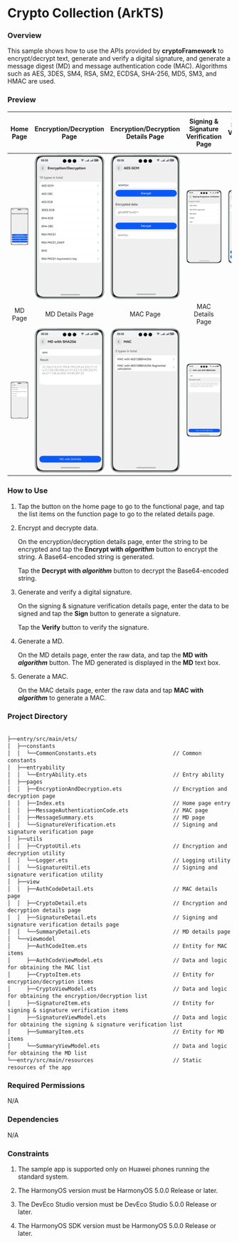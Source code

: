 # Crypto Collection (ArkTS)

### Overview

This sample shows how to use the APIs provided by **cryptoFramework** to encrypt/decrypt text, generate and verify a
digital signature, and generate a message digest (MD) and message authentication code (MAC). Algorithms such as AES,
3DES, SM4, RSA, SM2, ECDSA, SHA-256, MD5, SM3, and HMAC are used.

### Preview

| Home Page                                    | Encryption/Decryption Page                         | Encryption/Decryption Details Page                | Signing & Signature Verification Page           | Signing & Signature Verification Details Page        |
|----------------------------------------------|----------------------------------------------------|---------------------------------------------------|-------------------------------------------------|------------------------------------------------------|
| ![image](screenshots/devices/index.en.png)   | ![image](screenshots/devices/crypto.en.png)        | ![image](screenshots/devices/cryptoDetail.en.png) | ![image](screenshots/devices/signature.en.png)  | ![image](screenshots/devices/signatureDetail.en.png) |
| <center>MD Page</center>                     | <center>MD Details Page</center>                   | <center>MAC Page</center>                         | <center>MAC Details Page</center>               |                                                      |
| ![image](screenshots/devices/summary.en.png) | ![image](screenshots/devices/summaryDetail.en.png) | ![image](screenshots/devices/code.en.png)         | ![image](screenshots/devices/codeDetail.en.png) |                                                      |

### How to Use

1. Tap the button on the home page to go to the functional page, and tap the list items on the function page to go to
   the related details page.

2. Encrypt and decrypte data.

   On the encryption/decryption details page, enter the string to be encrypted and tap the **Encrypt with *algorithm***
   button to encrypt the string. A Base64-encoded string is generated.

   Tap the **Decrypt with *algorithm*** button to decrypt the Base64-encoded string.

3. Generate and verify a digital signature.

   On the signing & signature verification details page, enter the data to be signed and tap the **Sign** button to
   generate a signature.

   Tap the **Verify** button to verify the signature.

4. Generate a MD.

   On the MD details page, enter the raw data, and tap the **MD with *algorithm*** button. The MD generated is displayed
   in the **MD** text box.

5. Generate a MAC.

   On the MAC details page, enter the raw data and tap **MAC with *algorithm*** to generate a MAC.

### Project Directory

```

├──entry/src/main/ets/         
│  ├──constants
│  │  └──CommonConstants.ets                        // Common constants                    
│  ├──entryability
│  │  └──EntryAbility.ets                           // Entry ability
│  ├──pages
│  │  ├──EncryptionAndDecryption.ets                // Encryption and decryption page
│  │  ├──Index.ets                                  // Home page entry
│  │  ├──MessageAuthenticationCode.ets              // MAC page
│  │  ├──MessageSummary.ets                         // MD page
│  │  └──SignatureVerification.ets                  // Signing and signature verification page
│  ├──utils
│  │  ├──CryptoUtil.ets                             // Encryption and decryption utility
│  │  └──Logger.ets                                 // Logging utility
│  │  └──SignatureUtil.ets                          // Signing and signature verification utility
│  ├──view
│  │  ├──AuthCodeDetail.ets                         // MAC details page
│  │  ├──CryptoDetail.ets                           // Encryption and decryption details page
│  │  ├──SignatureDetail.ets                        // Signing and signature verification details page
│  │  └──SummaryDetail.ets                          // MD details page
│  └──viewmodel
│     ├──AuthCodeItem.ets                           // Entity for MAC items
│     ├──AuthCodeViewModel.ets                      // Data and logic for obtaining the MAC list
│     ├──CryptoItem.ets                             // Entity for encryption/decryption items
│     ├──CryptoViewModel.ets                        // Data and logic for obtaining the encryption/decryption list
│     ├──SignatureItem.ets                          // Entity for signing & signature verification items
│     ├──SignatureViewModel.ets                     // Data and logic for obtaining the signing & signature verification list
│     ├──SummaryItem.ets                            // Entity for MD items
│     └──SummaryViewModel.ets                       // Data and logic for obtaining the MD list
└──entry/src/main/resources                         // Static resources of the app

```

### Required Permissions

N/A

### Dependencies

N/A

### Constraints

1. The sample app is supported only on Huawei phones running the standard system.

2. The HarmonyOS version must be HarmonyOS 5.0.0 Release or later.

3. The DevEco Studio version must be DevEco Studio 5.0.0 Release or later.

4. The HarmonyOS SDK version must be HarmonyOS 5.0.0 Release or later.
